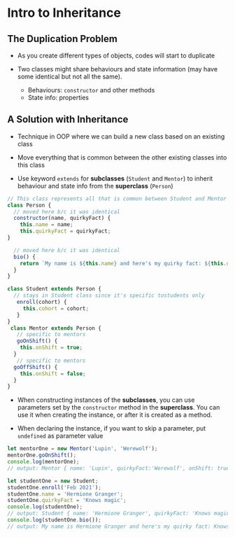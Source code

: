 # Intro to Inheritance

## The Duplication Problem
* As you create different types of objects, codes will start to duplicate

* Two classes might share behaviours and state information (may have some identical but not all the same).
  * Behaviours: `constructor` and other methods
  * State info: properties


## A Solution with Inheritance
 * Technique in OOP where we can build a new class based on an existing class

 * Move everything that is common between the other existing classes into this class

* Use keyword `extends` for **subclasses** (`Student` and `Mentor`) to inherit behaviour and state info from the **superclass** (`Person`)

```javascript
// This class represents all that is common between Student and Mentor
class Person {
  // moved here b/c it was identical
  constructor(name, quirkyFact) {
    this.name = name;
    this.quirkyFact = quirkyFact;
}

  // moved here b/c it was identical
  bio() {
    return `My name is ${this.name} and here's my quirky fact: ${this.quirkyFact}`;
  }
}
```

```javascript
class Student extends Person {
  // stays in Student class since it's specific tostudents only
   enroll(cohort) {
     this.cohort = cohort;
   }
}
 class Mentor extends Person {
   // specific to mentors
   goOnShift() {
    this.onShift = true;
  }
   // specific to mentors
  goOffShift() {
    this.onShift = false;
  }
}
```

* When constructing instances of the **subclasses**, you can use parameters set by the `constructor` method in the **superclass**. You can use it when creating the instance, or after it is created as a method.

* When declaring the instance, if you want to skip a parameter, put `undefined` as parameter value

```javascript
let mentorOne = new Mentor('Lupin', 'Werewolf');
mentorOne.goOnShift();
console.log(mentorOne);
// output: Mentor { name: 'Lupin', quirkyFact:'Werewolf', onShift: true }

let studentOne = new Student;
studentOne.enroll('Feb 2021');
studentOne.name = 'Hermione Granger';
studentOne.quirkyFact = 'Knows magic';
console.log(studentOne);
// output: Student { name: 'Hermione Granger', quirkyFact: 'Knows magic, cohort: 'Feb 2021' }
console.log(studentOne.bio());
// output: My name is Hermione Granger and here's my quirky fact: Knows magic
```